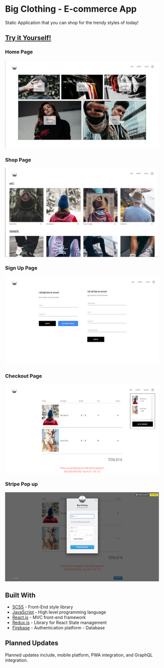 # Big Clothing - E-commerce App

Static Application that you can shop for the trendy styles of today!

## [Try it Yourself!](https://big-clothing.herokuapp.com/)

### Home Page

![image](./src/assets/images/big-clothing-homepage.png)

### Shop Page

![image](./src/assets/images/big-clothing-shoppage.png)

### Sign Up Page

![image](./src/assets/images/big-clothing-signuppage.png)

### Checkout Page

![image](./src/assets/images/big-clothing-checkoutdropdown.png)

### Stripe Pop up

![image](./src/assets/images/big-clothing-stripepage.png)



## Built With

* [SCSS](https://sass-lang.com/) - Front-End style library
* [JavaScript](https://developer.mozilla.org/en-US/docs/Web/javascript) - High level programming language
* [React.js](https://reactjs.org/) - MVC front-end framework 
* [Redux.js](https://redux.js.org/) - Library for React State management
* [Firebase](https://firebase.google.com) - Authentication platform - Database

## Planned Updates

Planned updates include, mobile platform, PWA integration, and GraphQL integration.